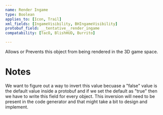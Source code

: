 ```yaml
---
name: Render Ingame
type: Boolean
applies_to: [Icon, Trail]
xml_fields: [IngameVisibility, BHIngameVisibility]
protobuf_field: __tentative__render_ingame
compatability: [TacO, BlishHUD, Burrito]

---
```


Allows or Prevents this object from being rendered in the 3D game space.

Notes
=====

We want to figure out a way to invert this value becuase a "false" value is the default value inside a protobuf and if we set the default as "true" then we have to write this field for every object. This inversion will need to be present in the code generator and that might take a bit to design and implement.

